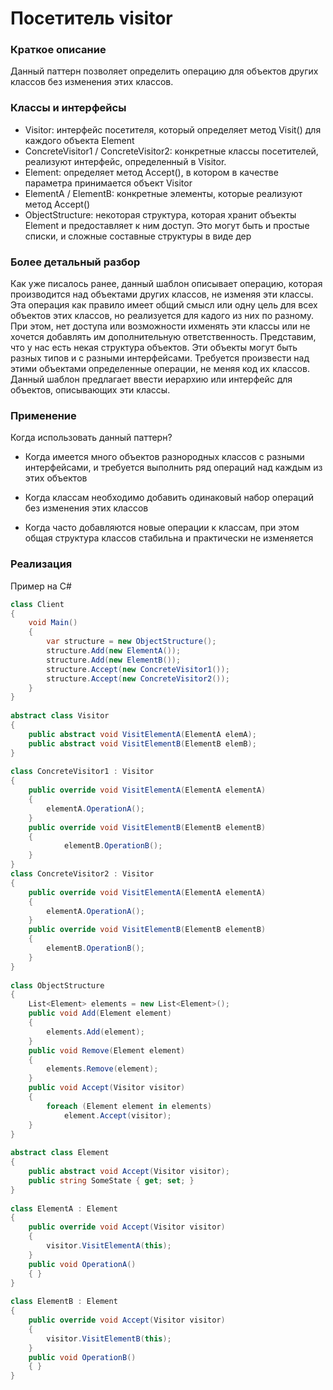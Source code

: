 # Посетитель visitor
### Краткое описание
Данный паттерн позволяет определить операцию для объектов других классов без изменения этих классов.

### Классы и интерфейсы
- Visitor: интерфейс посетителя, который определяет метод Visit() для каждого объекта Element
- ConcreteVisitor1 / ConcreteVisitor2: конкретные классы посетителей, реализуют интерфейс, определенный в Visitor.
- Element: определяет метод Accept(), в котором в качестве параметра принимается объект Visitor
- ElementA / ElementB: конкретные элементы, которые реализуют метод Accept()
- ObjectStructure: некоторая структура, которая хранит объекты Element и предоставляет к ним доступ. Это могут быть и простые списки, и сложные составные структуры в виде дер

### Более детальный разбор
Как уже писалось ранее, данный шаблон описывает операцию, которая производится над объектами других классов, не изменяя эти классы. Эта операция как правило имеет общий смысл или одну цель для всех объектов этих классов, но реализуется для кадого из них по разному. При этом, нет доступа или возможности ихменять эти классы или не хочется добавлять им дополнительную ответственность. Представим, что у нас есть некая структура объектов. Эти объекты могут быть разных типов и с разными интерфейсами. Требуется произвести над этими объектами определенные операции, не меняя код их классов. Данный шаблон предлагает ввести иерархию или интерфейс для объектов, описывающих эти классы.

### Применение
Когда использовать данный паттерн?

- Когда имеется много объектов разнородных классов с разными интерфейсами, и требуется выполнить ряд операций над каждым из этих объектов

- Когда классам необходимо добавить одинаковый набор операций без изменения этих классов

- Когда часто добавляются новые операции к классам, при этом общая структура классов стабильна и практически не изменяется

### Реализация
Пример на C#
``` cs
class Client
{
    void Main()
    {
        var structure = new ObjectStructure();
        structure.Add(new ElementA());
        structure.Add(new ElementB());
        structure.Accept(new ConcreteVisitor1());
        structure.Accept(new ConcreteVisitor2());
    }
}
 
abstract class Visitor
{
    public abstract void VisitElementA(ElementA elemA);
    public abstract void VisitElementB(ElementB elemB);
}
 
class ConcreteVisitor1 : Visitor
{
    public override void VisitElementA(ElementA elementA)
    {
        elementA.OperationA();
    }
    public override void VisitElementB(ElementB elementB)
    {
            elementB.OperationB();
    }
}
class ConcreteVisitor2 : Visitor
{
    public override void VisitElementA(ElementA elementA)
    {
        elementA.OperationA();
    }
    public override void VisitElementB(ElementB elementB)
    {
        elementB.OperationB();
    }
}
 
class ObjectStructure
{
    List<Element> elements = new List<Element>();
    public void Add(Element element)
    {
        elements.Add(element);
    }
    public void Remove(Element element)
    {
        elements.Remove(element);
    }
    public void Accept(Visitor visitor)
    {
        foreach (Element element in elements)
            element.Accept(visitor);
    }
}
 
abstract class Element
{
    public abstract void Accept(Visitor visitor);
    public string SomeState { get; set; }
}
 
class ElementA : Element
{
    public override void Accept(Visitor visitor)
    {
        visitor.VisitElementA(this);
    }
    public void OperationA()
    { }
}
 
class ElementB : Element
{
    public override void Accept(Visitor visitor)
    {
        visitor.VisitElementB(this);
    }
    public void OperationB()
    { }
}
  ```

